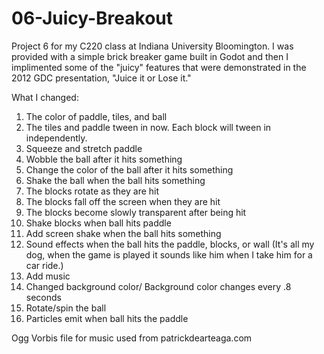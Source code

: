 # 06-Juicy-Breakout

Project 6 for my C220 class at Indiana University Bloomington. I was provided with a simple brick breaker game built in Godot and then I implimented some of the "juicy" features that were demonstrated in the 2012 GDC presentation, "Juice it or Lose it."

What I changed:
1.	The color of paddle, tiles, and ball
2.	The tiles and paddle tween in now. Each block will tween in independently.
3.	Squeeze and stretch paddle
4.	Wobble the ball after it hits something
5.	Change the color of the ball after it hits something
6.	Shake the ball when the ball hits something
7.	The blocks rotate as they are hit
8.	The blocks fall off the screen when they are hit
9.	The blocks become slowly transparent after being hit
10.	Shake blocks when ball hits paddle
11.	Add screen shake when the ball hits something
12.	Sound effects when the ball hits the paddle, blocks, or wall (It's all my dog, when the game is played it sounds like him when I take him for a car ride.) 
13.	Add music
14.	Changed background color/ Background color changes every .8 seconds
15.	Rotate/spin the ball
16.	Particles emit when ball hits the paddle

Ogg Vorbis file for music used from patrickdearteaga.com 
